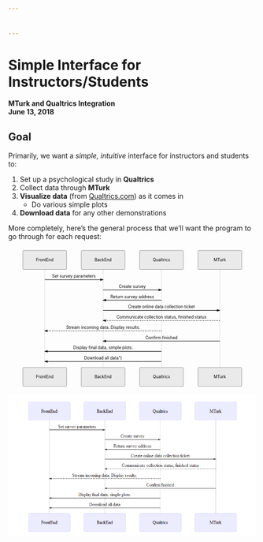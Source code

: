 ```yaml
---


---
```


<h1 id="simple-interface-for-instructorsstudents">Simple Interface for Instructors/Students</h1>
<p><strong>MTurk and Qualtrics Integration</strong><br>
<strong>June 13, 2018</strong></p>
<h2 id="goal">Goal</h2>
<p>Primarily, we want a <em>simple, intuitive</em> interface for instructors and students to:</p>
<ol>
<li>Set up a psychological study in <strong>Qualtrics</strong></li>
<li>Collect data through <strong>MTurk</strong></li>
<li><strong>Visualize data</strong> (from <a href="http://Qualtrics.com">Qualtrics.com</a>) as it comes in
<ul>
<li>Do various simple plots</li>
</ul>
</li>
<li><strong>Download data</strong> for any other demonstrations</li>
</ol>
<p>More completely, here’s the general process that we’ll want the program to go through for each request:</p>
<div class="mermaid"><svg xmlns="http://www.w3.org/2000/svg" id="mermaid-svg-Hmh1p25lJHpb77sS" height="100%" width="100%" style="max-width:850px;" viewBox="-50 -10 850 476"><g></g><g><line id="actor1747" x1="75" y1="5" x2="75" y2="465" class="actor-line" stroke-width="0.5px" stroke="#999"></line><rect x="0" y="0" fill="#eaeaea" stroke="#666" width="150" height="65" rx="3" ry="3" class="actor"></rect><text x="75" y="32.5" dominant-baseline="central" alignment-baseline="central" class="actor" style="text-anchor: middle;"><tspan x="75" dy="0">FrontEnd</tspan></text></g><g><line id="actor1748" x1="275" y1="5" x2="275" y2="465" class="actor-line" stroke-width="0.5px" stroke="#999"></line><rect x="200" y="0" fill="#eaeaea" stroke="#666" width="150" height="65" rx="3" ry="3" class="actor"></rect><text x="275" y="32.5" dominant-baseline="central" alignment-baseline="central" class="actor" style="text-anchor: middle;"><tspan x="275" dy="0">BackEnd</tspan></text></g><g><line id="actor1749" x1="475" y1="5" x2="475" y2="465" class="actor-line" stroke-width="0.5px" stroke="#999"></line><rect x="400" y="0" fill="#eaeaea" stroke="#666" width="150" height="65" rx="3" ry="3" class="actor"></rect><text x="475" y="32.5" dominant-baseline="central" alignment-baseline="central" class="actor" style="text-anchor: middle;"><tspan x="475" dy="0">Qualtrics</tspan></text></g><g><line id="actor1750" x1="675" y1="5" x2="675" y2="465" class="actor-line" stroke-width="0.5px" stroke="#999"></line><rect x="600" y="0" fill="#eaeaea" stroke="#666" width="150" height="65" rx="3" ry="3" class="actor"></rect><text x="675" y="32.5" dominant-baseline="central" alignment-baseline="central" class="actor" style="text-anchor: middle;"><tspan x="675" dy="0">MTurk</tspan></text></g><defs><marker id="arrowhead" refX="5" refY="2" markerWidth="6" markerHeight="4" orient="auto"><path d="M 0,0 V 4 L6,2 Z"></path></marker></defs><defs><marker id="crosshead" markerWidth="15" markerHeight="8" orient="auto" refX="16" refY="4"><path fill="black" stroke="#000000" stroke-width="1px" d="M 9,2 V 6 L16,4 Z" style="stroke-dasharray: 0, 0;"></path><path fill="none" stroke="#000000" stroke-width="1px" d="M 0,1 L 6,7 M 6,1 L 0,7" style="stroke-dasharray: 0, 0;"></path></marker></defs><g><text x="175" y="93" class="messageText" style="text-anchor: middle;">Set survey parameters</text><line x1="75" y1="100" x2="275" y2="100" class="messageLine0" stroke-width="2" stroke="black" marker-end="url(#arrowhead)" style="fill: none;"></line></g><g><text x="375" y="128" class="messageText" style="text-anchor: middle;">Create survey</text><line x1="275" y1="135" x2="475" y2="135" class="messageLine0" stroke-width="2" stroke="black" marker-end="url(#arrowhead)" style="fill: none;"></line></g><g><text x="375" y="163" class="messageText" style="text-anchor: middle;">Return survey address</text><line x1="475" y1="170" x2="275" y2="170" class="messageLine0" stroke-width="2" stroke="black" marker-end="url(#arrowhead)" style="fill: none;"></line></g><g><text x="475" y="198" class="messageText" style="text-anchor: middle;">Create online data collection ticket</text><line x1="275" y1="205" x2="675" y2="205" class="messageLine0" stroke-width="2" stroke="black" marker-end="url(#arrowhead)" style="fill: none;"></line></g><g><text x="475" y="233" class="messageText" style="text-anchor: middle;">Communicate collection status, finished status</text><line x1="675" y1="240" x2="275" y2="240" class="messageLine1" stroke-width="2" stroke="black" marker-end="url(#arrowhead)" style="stroke-dasharray: 3, 3; fill: none;"></line></g><g><text x="275" y="268" class="messageText" style="text-anchor: middle;">Stream incoming data. Display results.</text><line x1="475" y1="275" x2="75" y2="275" class="messageLine1" stroke-width="2" stroke="black" marker-end="url(#arrowhead)" style="stroke-dasharray: 3, 3; fill: none;"></line></g><g><text x="475" y="303" class="messageText" style="text-anchor: middle;">Confirm finished</text><line x1="675" y1="310" x2="275" y2="310" class="messageLine0" stroke-width="2" stroke="black" marker-end="url(#arrowhead)" style="fill: none;"></line></g><g><text x="275" y="338" class="messageText" style="text-anchor: middle;">Display final data, simple plots.</text><line x1="475" y1="345" x2="75" y2="345" class="messageLine0" stroke-width="2" stroke="black" marker-end="url(#arrowhead)" style="fill: none;"></line></g><g><text x="275" y="373" class="messageText" style="text-anchor: middle;">Download all data")</text><line x1="475" y1="380" x2="75" y2="380" class="messageLine0" stroke-width="2" stroke="black" marker-end="url(#arrowhead)" style="fill: none;"></line></g><g><rect x="0" y="400" fill="#eaeaea" stroke="#666" width="150" height="65" rx="3" ry="3" class="actor"></rect><text x="75" y="432.5" dominant-baseline="central" alignment-baseline="central" class="actor" style="text-anchor: middle;"><tspan x="75" dy="0">FrontEnd</tspan></text></g><g><rect x="200" y="400" fill="#eaeaea" stroke="#666" width="150" height="65" rx="3" ry="3" class="actor"></rect><text x="275" y="432.5" dominant-baseline="central" alignment-baseline="central" class="actor" style="text-anchor: middle;"><tspan x="275" dy="0">BackEnd</tspan></text></g><g><rect x="400" y="400" fill="#eaeaea" stroke="#666" width="150" height="65" rx="3" ry="3" class="actor"></rect><text x="475" y="432.5" dominant-baseline="central" alignment-baseline="central" class="actor" style="text-anchor: middle;"><tspan x="475" dy="0">Qualtrics</tspan></text></g><g><rect x="600" y="400" fill="#eaeaea" stroke="#666" width="150" height="65" rx="3" ry="3" class="actor"></rect><text x="675" y="432.5" dominant-baseline="central" alignment-baseline="central" class="actor" style="text-anchor: middle;"><tspan x="675" dy="0">MTurk</tspan></text></g></svg></div>
<p><img src="./FlowChart.png" alt="FlowChart"></p>

